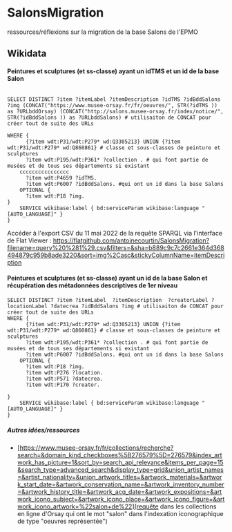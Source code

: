 # SalonsMigration
ressources/réflexions sur la migration de la base Salons de l'EPMO


## Wikidata

#### Peintures et sculptures (et ss-classe) ayant un idTMS et un id de la base Salon
```sparql

SELECT DISTINCT ?item ?itemLabel ?itemDescription ?idTMS ?idBddSalons ?img (CONCAT("https://www.musee-orsay.fr/fr/oeuvres/", STR(?idTMS )) as ?URLbddOrsay) (CONCAT("http://salons.musee-orsay.fr/index/notice/", STR(?idBddSalons )) as ?URLbddSalons) # utilisaiton de CONCAT pour créer tout de suite des URLs

WHERE {
      {?item wdt:P31/wdt:P279* wd:Q3305213} UNION {?item wdt:P31/wdt:P279* wd:Q860861} # classe et sous-classes de peinture et sculptures
      ?item wdt:P195/wdt:P361* ?collection . # qui font partie de musées et de tous ses départements si existant
    cccccccccccccccc
      ?item wdt:P4659 ?idTMS.
      ?item wdt:P6007 ?idBddSalons. #qui ont un id dans la base Salons
    OPTIONAL {
      ?item wdt:P18 ?img.     
}
    SERVICE wikibase:label { bd:serviceParam wikibase:language "[AUTO_LANGUAGE]" }
}
```
Accéder à l'export CSV du 11 mai 2022 de la requête SPARQL via l'interface de Flat Viewer : https://flatgithub.com/antoinecourtin/SalonsMigration?filename=query%20%281%29.csv&filters=&sha=b889c9c7c2661e364d368494879c959b8ade3220&sort=img%2Casc&stickyColumnName=itemDescription

#### Peintures et sculptures (et ss-classe) ayant un id de la base Salon  et récupération des métadonnées descriptives de 1er niveau
```sparql
SELECT DISTINCT ?item ?itemLabel  ?itemDescription  ?creatorLabel ?locationLabel ?datecrea ?idBddSalons ?img # utilisaiton de CONCAT pour créer tout de suite des URLs
WHERE {
      {?item wdt:P31/wdt:P279* wd:Q3305213} UNION {?item wdt:P31/wdt:P279* wd:Q860861} # classe et sous-classes de peinture et sculptures
      ?item wdt:P195/wdt:P361* ?collection . # qui font partie de musées et de tous ses départements si existant
      ?item wdt:P6007 ?idBddSalons. #qui ont un id dans la base Salons
    OPTIONAL {
      ?item wdt:P18 ?img.     
      ?item wdt:P276 ?location.
      ?item wdt:P571 ?datecrea.
      ?item wdt:P170 ?creator.
   
}
    SERVICE wikibase:label { bd:serviceParam wikibase:language "[AUTO_LANGUAGE]" }
}
```

##### Autres idées/ressources

* [https://www.musee-orsay.fr/fr/collections/recherche?search=&domain_kind_checkboxes%5B276579%5D=276579&index_artwork_has_picture=1&sort_by=search_api_relevance&items_per_page=15&search_type=advanced_search&display_type=grid&union_artist_names=&artist_nationality=&union_artwork_titles=&artwork_materials=&artwork_start_date=&artwork_conservation_name=&artwork_inventory_number=&artwork_history_title=&artwork_acq_date=&artwork_expositions=&artwork_icono_subject=&artwork_icono_place=&artwork_icono_figure=&artwork_icono_artwork=%22salon+de%22](requête dans les collections en ligne d'Orsay qui ont le mot "salon" dans l'indexation iconographique de type "oeuvres représentée")
